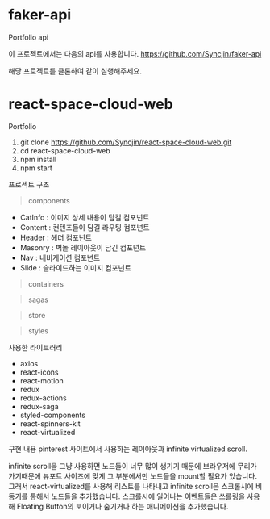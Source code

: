 # faker-api
Portfolio api

이 프로젝트에서는 다음의 api를 사용합니다.
https://github.com/Syncjin/faker-api

해당 프로젝트를 클론하여 같이 실행해주세요.

# react-space-cloud-web
Portfolio

1. git clone https://github.com/Syncjin/react-space-cloud-web.git
2. cd react-space-cloud-web
3. npm install
4. npm start

프로젝트 구조
>components
  - CatInfo : 이미지 상세 내용이 담길 컴포넌트
  - Content : 컨텐츠들이 담길 라우팅 컴포넌트
  - Header : 헤더 컴포넌트
  - Masonry : 벽돌 레이아웃이 담긴 컴포넌트
  - Nav : 네비게이션 컴포넌트
  - Slide : 슬라이드하는 이미지 컴포넌트
>containers 

>sagas

>store

>styles 

사용한 라이브러리
- axios
- react-icons
- react-motion
- redux
- redux-actions
- redux-saga
- styled-components
- react-spinners-kit
- react-virtualized

구현 내용 
pinterest 사이트에서 사용하는 레이아웃과 infinite virtualized scroll.

infinite scroll을 그냥 사용하면 노드들이 너무 많이 생기기 때문에 브라우저에 무리가 가기때문에 뷰포트 사이즈에 맞게 그 부분에서만 노드들을 mount할 필요가 있습니다.
그래서 react-virtualized를 사용해 리스트를 나타내고 infinite scroll은 스크롤시에 비동기를 통해서 노드들을 추가했습니다.
스크롤시에 일어나는 이벤트들은 쓰롤링을 사용해 Floating Button의 보이거나 숨기거나 하는 애니메이션을 추가했습니다.